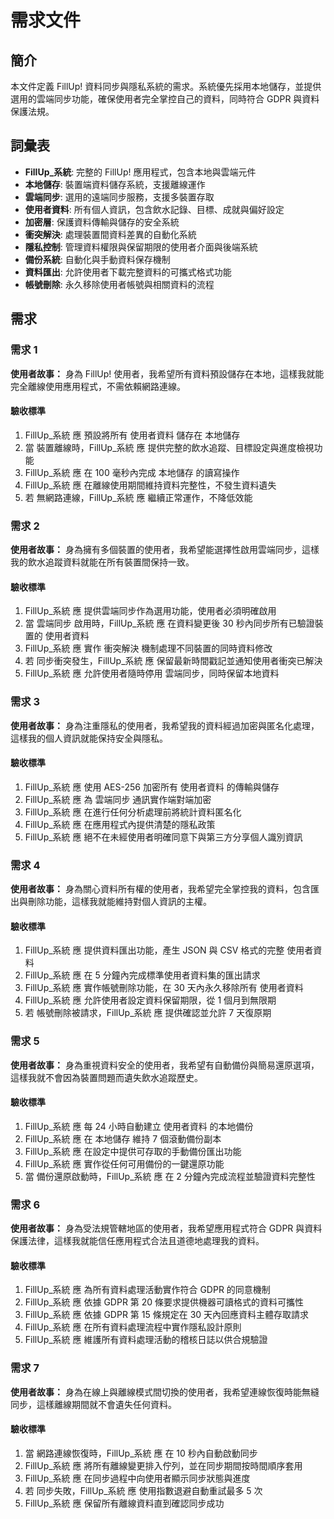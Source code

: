 # 需求文件

## 簡介

本文件定義 FillUp! 資料同步與隱私系統的需求。系統優先採用本地儲存，並提供選用的雲端同步功能，確保使用者完全掌控自己的資料，同時符合 GDPR 與資料保護法規。

## 詞彙表

- **FillUp_系統**: 完整的 FillUp! 應用程式，包含本地與雲端元件
- **本地儲存**: 裝置端資料儲存系統，支援離線運作
- **雲端同步**: 選用的遠端同步服務，支援多裝置存取
- **使用者資料**: 所有個人資訊，包含飲水記錄、目標、成就與偏好設定
- **加密層**: 保護資料傳輸與儲存的安全系統
- **衝突解決**: 處理裝置間資料差異的自動化系統
- **隱私控制**: 管理資料權限與保留期限的使用者介面與後端系統
- **備份系統**: 自動化與手動資料保存機制
- **資料匯出**: 允許使用者下載完整資料的可攜式格式功能
- **帳號刪除**: 永久移除使用者帳號與相關資料的流程

## 需求

### 需求 1

**使用者故事：** 身為 FillUp! 使用者，我希望所有資料預設儲存在本地，這樣我就能完全離線使用應用程式，不需依賴網路連線。

#### 驗收標準

1. FillUp_系統 應 預設將所有 使用者資料 儲存在 本地儲存
2. 當 裝置離線時，FillUp_系統 應 提供完整的飲水追蹤、目標設定與進度檢視功能
3. FillUp_系統 應 在 100 毫秒內完成 本地儲存 的讀寫操作
4. FillUp_系統 應 在離線使用期間維持資料完整性，不發生資料遺失
5. 若 無網路連線，FillUp_系統 應 繼續正常運作，不降低效能

### 需求 2

**使用者故事：** 身為擁有多個裝置的使用者，我希望能選擇性啟用雲端同步，這樣我的飲水追蹤資料就能在所有裝置間保持一致。

#### 驗收標準

1. FillUp_系統 應 提供雲端同步作為選用功能，使用者必須明確啟用
2. 當 雲端同步 啟用時，FillUp_系統 應 在資料變更後 30 秒內同步所有已驗證裝置的 使用者資料
3. FillUp_系統 應 實作 衝突解決 機制處理不同裝置的同時資料修改
4. 若 同步衝突發生，FillUp_系統 應 保留最新時間戳記並通知使用者衝突已解決
5. FillUp_系統 應 允許使用者隨時停用 雲端同步，同時保留本地資料

### 需求 3

**使用者故事：** 身為注重隱私的使用者，我希望我的資料經過加密與匿名化處理，這樣我的個人資訊就能保持安全與隱私。

#### 驗收標準

1. FillUp_系統 應 使用 AES-256 加密所有 使用者資料 的傳輸與儲存
2. FillUp_系統 應 為 雲端同步 通訊實作端對端加密
3. FillUp_系統 應 在進行任何分析處理前將統計資料匿名化
4. FillUp_系統 應 在應用程式內提供清楚的隱私政策
5. FillUp_系統 應 絕不在未經使用者明確同意下與第三方分享個人識別資訊

### 需求 4

**使用者故事：** 身為關心資料所有權的使用者，我希望完全掌控我的資料，包含匯出與刪除功能，這樣我就能維持對個人資訊的主權。

#### 驗收標準

1. FillUp_系統 應 提供資料匯出功能，產生 JSON 與 CSV 格式的完整 使用者資料
2. FillUp_系統 應 在 5 分鐘內完成標準使用者資料集的匯出請求
3. FillUp_系統 應 實作帳號刪除功能，在 30 天內永久移除所有 使用者資料
4. FillUp_系統 應 允許使用者設定資料保留期限，從 1 個月到無限期
5. 若 帳號刪除被請求，FillUp_系統 應 提供確認並允許 7 天復原期

### 需求 5

**使用者故事：** 身為重視資料安全的使用者，我希望有自動備份與簡易還原選項，這樣我就不會因為裝置問題而遺失飲水追蹤歷史。

#### 驗收標準

1. FillUp_系統 應 每 24 小時自動建立 使用者資料 的本地備份
2. FillUp_系統 應 在 本地儲存 維持 7 個滾動備份副本
3. FillUp_系統 應 在設定中提供可存取的手動備份匯出功能
4. FillUp_系統 應 實作從任何可用備份的一鍵還原功能
5. 當 備份還原啟動時，FillUp_系統 應 在 2 分鐘內完成流程並驗證資料完整性

### 需求 6

**使用者故事：** 身為受法規管轄地區的使用者，我希望應用程式符合 GDPR 與資料保護法律，這樣我就能信任應用程式合法且道德地處理我的資料。

#### 驗收標準

1. FillUp_系統 應 為所有資料處理活動實作符合 GDPR 的同意機制
2. FillUp_系統 應 依據 GDPR 第 20 條要求提供機器可讀格式的資料可攜性
3. FillUp_系統 應 依據 GDPR 第 15 條規定在 30 天內回應資料主體存取請求
4. FillUp_系統 應 在所有資料處理流程中實作隱私設計原則
5. FillUp_系統 應 維護所有資料處理活動的稽核日誌以供合規驗證

### 需求 7

**使用者故事：** 身為在線上與離線模式間切換的使用者，我希望連線恢復時能無縫同步，這樣離線期間就不會遺失任何資料。

#### 驗收標準

1. 當 網路連線恢復時，FillUp_系統 應 在 10 秒內自動啟動同步
2. FillUp_系統 應 將所有離線變更排入佇列，並在同步期間按時間順序套用
3. FillUp_系統 應 在同步過程中向使用者顯示同步狀態與進度
4. 若 同步失敗，FillUp_系統 應 使用指數退避自動重試最多 5 次
5. FillUp_系統 應 保留所有離線資料直到確認同步成功
